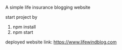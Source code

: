 A simple life insurance blogging website

start project by

1) npm install
2) npm start

deployed website link: https://www.lifewindblog.com
